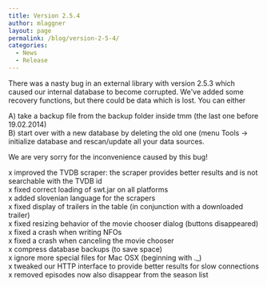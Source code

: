 ```yaml
---
title: Version 2.5.4
author: mlaggner
layout: page
permalink: /blog/version-2-5-4/
categories:
  - News
  - Release
---
```

There was a nasty bug in an external library with version 2.5.3 which caused our internal database to become corrupted. We've added some recovery functions, but there could be data which is lost. You can either

A) take a backup file from the backup folder inside tmm (the last one before 19.02.2014)  
B) start over with a new database by deleting the old one (menu Tools -> initialize database and rescan/update all your data sources.<!--more-->

We are very sorry for the inconvenience caused by this bug!

x improved the TVDB scraper: the scraper provides better results and is not searchable with the TVDB id  
x fixed correct loading of swt.jar on all platforms  
x added slovenian language for the scrapers  
x fixed display of trailers in the table (in conjunction with a downloaded trailer)  
x fixed resizing behavior of the movie chooser dialog (buttons disappeared)  
x fixed a crash when writing NFOs  
x fixed a crash when canceling the movie chooser  
x compress database backups (to save space)  
x ignore more special files for Mac OSX (beginning with .\_)  
x tweaked our HTTP interface to provide better results for slow connections  
x removed episodes now also disappear from the season list
